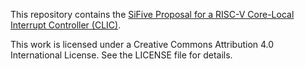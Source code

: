 This repository contains the [SiFive Proposal for a RISC-V Core-Local
Interrupt Controller (CLIC)](clic.adoc).

This work is licensed under a Creative Commons Attribution 4.0 International
License. See the LICENSE file for details.
